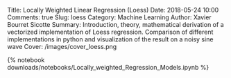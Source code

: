 Title: Locally Weighted Linear Regression (Loess)
Date: 2018-05-24 10:00
Comments: true
Slug: loess
Category: Machine Learning
Author: Xavier Bourret Sicotte
Summary: Introduction, theory, mathematical derivation of a vectorized implementation of Loess regression. Comparison of different implementations in python and visualization of the result on a noisy sine wave
Cover: /images/cover_loess.png

{% notebook downloads/notebooks/Locally_weighted_Regression_Models.ipynb %}

